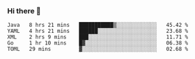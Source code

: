 ### Hi there 👋

<!--
**urzz/urzz** is a ✨ _special_ ✨ repository because its `README.md` (this file) appears on your GitHub profile.

Here are some ideas to get you started:

- 🔭 I’m currently working on ...
- 🌱 I’m currently learning ...
- 👯 I’m looking to collaborate on ...
- 🤔 I’m looking for help with ...
- 💬 Ask me about ...
- 📫 How to reach me: ...
- 😄 Pronouns: ...
- ⚡ Fun fact: ...
-->

<!--START_SECTION:waka-->
```text
Java   8 hrs 21 mins   ███████████▒░░░░░░░░░░░░░   45.42 % 
YAML   4 hrs 21 mins   ██████░░░░░░░░░░░░░░░░░░░   23.68 % 
XML    2 hrs 9 mins    ███░░░░░░░░░░░░░░░░░░░░░░   11.71 % 
Go     1 hr 10 mins    █▓░░░░░░░░░░░░░░░░░░░░░░░   06.38 % 
TOML   29 mins         ▓░░░░░░░░░░░░░░░░░░░░░░░░   02.68 % 
```
<!--END_SECTION:waka-->
